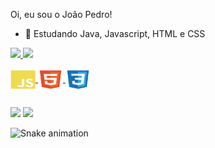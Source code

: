 Oi, eu sou o João Pedro!

- 🌱 Estudando Java, Javascript, HTML e CSS

<div>
  <a href="https://github.com/JoaoSouza04">
  <img height="180em" src="https://github-readme-stats.vercel.app/api?username=JoaoSouza04&show_icons=true&theme=dracula&include_all_commits=true&count_private=true"/>
  <img src="JoaoSouza04/assets/giphy.gif">
</div>
  
  
  
<div style="display: inline_block"><br>
  <img align="center" alt="Rafa-Js" height="30" width="40" src="https://raw.githubusercontent.com/devicons/devicon/master/icons/javascript/javascript-plain.svg">
  <img align="center" alt="Rafa-HTML" height="30" width="40" src="https://raw.githubusercontent.com/devicons/devicon/master/icons/html5/html5-original.svg">
  <img align="center" alt="Rafa-CSS" height="30" width="40" src="https://raw.githubusercontent.com/devicons/devicon/master/icons/css3/css3-original.svg">
</div>

##

<div>
  <a href = "mailto:joaosvieira04@gmail.com"><img src="https://img.shields.io/badge/Gmail-D14836?style=for-the-badge&logo=gmail&logoColor=white"></a>
  <a href="https://www.linkedin.com/in/joao-souza-1b99ab218/" target="_blank"><img src="https://img.shields.io/badge/-LinkedIn-%230077B5?style=for-the-badge&logo=linkedin&logoColor=white" target="_blank"></a> 
 </div>

  ![Snake animation](https://github.com/JoaoSouza04/JoaoSouza04/blob/output/github-contribution-grid-snake.svg)

